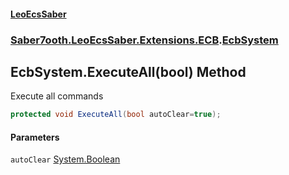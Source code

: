 #### [LeoEcsSaber](index.md 'index')
### [Saber7ooth.LeoEcsSaber.Extensions.ECB](Saber7ooth.LeoEcsSaber.Extensions.ECB.md 'Saber7ooth.LeoEcsSaber.Extensions.ECB').[EcbSystem](EcbSystem.md 'Saber7ooth.LeoEcsSaber.Extensions.ECB.EcbSystem')

## EcbSystem.ExecuteAll(bool) Method

Execute all commands

```csharp
protected void ExecuteAll(bool autoClear=true);
```
#### Parameters

<a name='Saber7ooth.LeoEcsSaber.Extensions.ECB.EcbSystem.ExecuteAll(bool).autoClear'></a>

`autoClear` [System.Boolean](https://docs.microsoft.com/en-us/dotnet/api/System.Boolean 'System.Boolean')